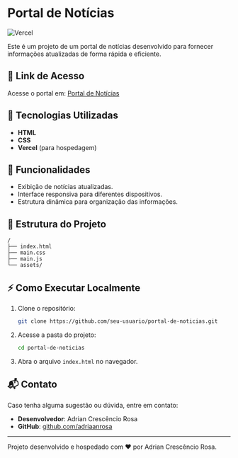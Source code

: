 # Portal de Notícias

![Vercel](https://img.shields.io/badge/Hosted%20on-Vercel-blue?style=flat&logo=vercel)

Este é um projeto de um portal de notícias desenvolvido para fornecer informações atualizadas de forma rápida e eficiente.

## 🔗 Link de Acesso

Acesse o portal em: [Portal de Notícias](https://vercel.com/adriaanrosa-projects/portal-de-noticias)

## 🚀 Tecnologias Utilizadas

- **HTML**
- **CSS**
- **Vercel** (para hospedagem)

## 📌 Funcionalidades

- Exibição de notícias atualizadas.
- Interface responsiva para diferentes dispositivos.
- Estrutura dinâmica para organização das informações.

## 📂 Estrutura do Projeto

```
/
├── index.html
├── main.css
├── main.js
└── assets/
```

## ⚡ Como Executar Localmente

1. Clone o repositório:
   ```bash
   git clone https://github.com/seu-usuario/portal-de-noticias.git
   ```
2. Acesse a pasta do projeto:
   ```bash
   cd portal-de-noticias
   ```
3. Abra o arquivo `index.html` no navegador.

## 📬 Contato

Caso tenha alguma sugestão ou dúvida, entre em contato:
- **Desenvolvedor**: Adrian Crescêncio Rosa
- **GitHub**: [github.com/adriaanrosa](https://github.com/adriaanrosa)

---

Projeto desenvolvido e hospedado com ❤️ por Adrian Crescêncio Rosa.

